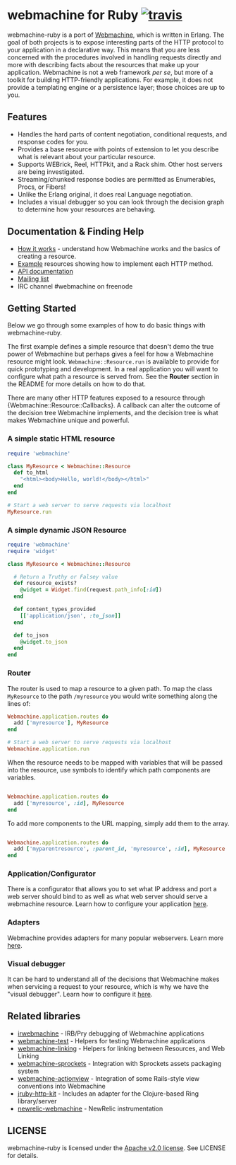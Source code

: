 # webmachine for Ruby [![travis](https://travis-ci.org/seancribbs/webmachine-ruby.png?branch=master)](http://travis-ci.org/seancribbs/webmachine-ruby)

webmachine-ruby is a port of
[Webmachine](https://github.com/basho/webmachine), which is written in
Erlang.  The goal of both projects is to expose interesting parts of
the HTTP protocol to your application in a declarative way.  This
means that you are less concerned with the procedures involved in handling
requests directly and more with describing facts about the resources
that make up your application.
Webmachine is not a web framework _per se_, but more of a
toolkit for building HTTP-friendly applications. For example, it does
not provide a templating engine or a persistence layer; those choices
are up to you.

## Features

* Handles the hard parts of content negotiation, conditional
  requests, and response codes for you.
* Provides a base resource with points of extension to let you
  describe what is relevant about your particular resource.
* Supports WEBrick, Reel, HTTPkit, and a Rack shim. Other host
  servers are being investigated.
* Streaming/chunked response bodies are permitted as Enumerables,
  Procs, or Fibers!
* Unlike the Erlang original, it does real Language negotiation.
* Includes a visual debugger so you can look through the decision
  graph to determine how your resources are behaving.

## Documentation & Finding Help

* [How it works](/documentation/how-it-works.md) - understand how Webmachine works and the basics of creating a resource.
* [Example](/documentation/examples.md) resources showing how to implement each HTTP method.
* [API documentation](http://rubydoc.info/gems/webmachine/frames/file/README.md)
* [Mailing list](mailto:webmachine.rb@librelist.com)
* IRC channel #webmachine on freenode

## Getting Started

Below we go through some examples of how to do basic things
with webmachine-ruby.

The first example defines a simple resource that doesn't demo the
true power of Webmachine but perhaps gives a feel for how a
Webmachine resource might look. `Webmachine::Resource.run` is available
to provide for quick prototyping and development. In a real application
you will want to configure what path a resource is served from.
See the __Router__ section in the README for more details on how to
do that.

There are many other HTTP features exposed to a resource through
{Webmachine::Resource::Callbacks}. A callback can alter the outcome
of the decision tree Webmachine implements, and the decision tree
is what makes Webmachine unique and powerful.

### A simple static  HTML resource

```ruby
require 'webmachine'

class MyResource < Webmachine::Resource
  def to_html
    "<html><body>Hello, world!</body></html>"
  end
end

# Start a web server to serve requests via localhost
MyResource.run
```

### A simple dynamic JSON Resource

```ruby
require 'webmachine'
require 'widget'

class MyResource < Webmachine::Resource

  # Return a Truthy or Falsey value
  def resource_exists?
    @widget = Widget.find(request.path_info[:id])
  end

  def content_types_provided
    [['application/json', :to_json]]
  end

  def to_json
    @widget.to_json
  end
end

```

### Router

The router is used to map a resource to a given path. To map the class `MyResource` to
the path `/myresource` you would write something along the lines of:

```ruby
Webmachine.application.routes do
  add ['myresource'], MyResource
end

# Start a web server to serve requests via localhost
Webmachine.application.run
```

When the resource needs to be mapped with variables that will be passed into the resource, use symbols to identify which path components are variables.

```ruby

Webmachine.application.routes do
  add ['myresource', :id], MyResource
end

```

To add more components to the URL mapping, simply add them to the array.

```ruby

Webmachine.application.routes do
  add ['myparentresource', :parent_id, 'myresource', :id], MyResource
end

```

### Application/Configurator

There is a configurator that allows you to set what IP address and port
a web server should bind to as well as what web server should serve a
webmachine resource. Learn how to configure your application [here](/documentation/configurator.md).


### Adapters

Webmachine provides adapters for many popular webservers. Learn more [here](/documentation/adapters.md).

### Visual debugger

It can be hard to understand all of the decisions that Webmachine
makes when servicing a request to your resource, which is why we have
the "visual debugger". Learn how to configure it [here](/documentation/visual-debugger.md).

## Related libraries

* [irwebmachine](https://github.com/robgleeson/irwebmachine) - IRB/Pry debugging of Webmachine applications
* [webmachine-test](https://github.com/bernd/webmachine-test) - Helpers for testing Webmachine applications
* [webmachine-linking](https://github.com/petejohanson/webmachine-linking) - Helpers for linking between Resources, and Web Linking
* [webmachine-sprockets](https://github.com/lgierth/webmachine-sprockets) - Integration with Sprockets assets packaging system
* [webmachine-actionview](https://github.com/rgarner/webmachine-actionview) - Integration of some Rails-style view conventions into Webmachine
* [jruby-http-kit](https://github.com/nLight/jruby-http-kit) - Includes an adapter for the Clojure-based Ring library/server
* [newrelic-webmachine](https://github.com/mdub/newrelic-webmachine) - NewRelic instrumentation

## LICENSE

webmachine-ruby is licensed under the
[Apache v2.0 license](http://www.apache.org/licenses/LICENSE-2.0). See
LICENSE for details.


